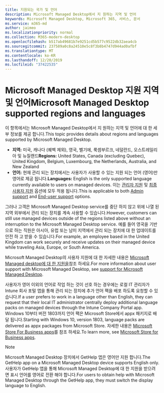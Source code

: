 ```yaml
---
title: 지원되는 국가 및 언어
description: Microsoft Managed Desktop에서 지 원하는 지역 및 언어
keywords: Microsoft Managed Desktop, Microsoft 365, 서비스, 문서
ms.service: m365-md
author: jaimeo
ms.localizationpriority: normal
ms.collection: M365-modern-desktop
ms.openlocfilehash: b517ab49681b7e9251cd5b577c9522db32aea4cb
ms.sourcegitcommit: 237589a0c8a24510e5c8f3b8b4747d944ad0afbf
ms.translationtype: MT
ms.contentlocale: ko-KR
ms.lasthandoff: 12/20/2019
ms.locfileid: "37422535"
---
```

# <a name="microsoft-managed-desktop-supported-regions-and-languages"></a><span data-ttu-id="7ddd0-104">Microsoft Managed Desktop 지원 지역 및 언어</span><span class="sxs-lookup"><span data-stu-id="7ddd0-104">Microsoft Managed Desktop supported regions and languages</span></span>

<span data-ttu-id="7ddd0-105">이 항목에서는 Microsoft Managed Desktop에서 지 원하는 지역 및 언어에 대 한 세부 정보를 제공 합니다.</span><span class="sxs-lookup"><span data-stu-id="7ddd0-105">This topic provides details about regions and languages supported by Microsoft Managed Desktop.</span></span> 

- <span data-ttu-id="7ddd0-106">**지역:** 미국, 캐나다 (퀘벡 제외), 영국, 벨기에, 룩셈부르크, 네덜란드, 오스트레일리아 및 뉴질랜드</span><span class="sxs-lookup"><span data-stu-id="7ddd0-106">**Regions:** United States, Canada (excluding Quebec), United Kingdom, Belgium, Luxembourg, the Netherlands, Australia, and New Zealand</span></span>
- <span data-ttu-id="7ddd0-107">**언어:** 현재 관리 되는 장치에서는 사용자가 사용할 수 있는 지원 되는 언어 (영어)만 영어로 제공 됩니다.</span><span class="sxs-lookup"><span data-stu-id="7ddd0-107">**Languages:** English is the only supported language currently available to users on managed devices.</span></span> <span data-ttu-id="7ddd0-108">이는 [관리자 지원](https://docs.microsoft.com/microsoft-365/managed-desktop/working-with-managed-desktop/admin-support) 및 [최종 사용자 지원](https://docs.microsoft.com/microsoft-365/managed-desktop/working-with-managed-desktop/end-user-support) 옵션에 모두 적용 됩니다.</span><span class="sxs-lookup"><span data-stu-id="7ddd0-108">This is applicable to both [Admin support](https://docs.microsoft.com/microsoft-365/managed-desktop/working-with-managed-desktop/admin-support) and [End-user support](https://docs.microsoft.com/microsoft-365/managed-desktop/working-with-managed-desktop/end-user-support) options.</span></span> 

<span data-ttu-id="7ddd0-109">그러나 고객은 Microsoft Managed Desktop service를 중단 하지 않고 위에 나열 된 지역 외부에서 관리 되는 장치를 계속 사용할 수 있습니다.</span><span class="sxs-lookup"><span data-stu-id="7ddd0-109">However, customers can still use managed devices outside of the regions listed above without an interruption to the Microsoft Managed Desktop service.</span></span> <span data-ttu-id="7ddd0-110">예를 들어 영국을 기반으로 하는 직원은 아시아, 유럽 또는 남미 지역에서 관리 되는 장치에 대 한 업데이트를 안전 하 고 받을 수 있습니다.</span><span class="sxs-lookup"><span data-stu-id="7ddd0-110">For example, an employee based in the United Kingdom can work securely and receive updates on their managed device while traveling Asia, Europe, or South America.</span></span>

<span data-ttu-id="7ddd0-111">Microsoft Managed Desktop의 사용자 지원에 대 한 자세한 내용은 [Microsoft Managed desktop에 대 한 지원을](https://docs.microsoft.com/microsoft-365/managed-desktop/service-description/support)참조 하세요.</span><span class="sxs-lookup"><span data-stu-id="7ddd0-111">For more information about user support with Microsoft Managed Desktop, see [support for Microsoft Managed Desktop](https://docs.microsoft.com/microsoft-365/managed-desktop/service-description/support).</span></span>

<span data-ttu-id="7ddd0-112">사용자가 영어 이외의 언어로 작업 하는 것이 선호 하는 경우에는 로컬 IT 관리자가 Intune 회사 포털 앱을 통해 관리 되는 장치에 추가 언어 팩을 배포 하도록 요청할 수 있습니다.</span><span class="sxs-lookup"><span data-stu-id="7ddd0-112">If a user prefers to work in a language other than English, they can request that their local IT administrator centrally deploy additional language packs on managed devices through the Intune Company Portal app.</span></span> <span data-ttu-id="7ddd0-113">Windows 10부터 버전 1803까지 언어 팩은 Microsoft Store에서 appx 패키지로 배달 됩니다.</span><span class="sxs-lookup"><span data-stu-id="7ddd0-113">Starting with Windows 10, version 1803, language packs are delivered as appx packages from Microsoft Store.</span></span> <span data-ttu-id="7ddd0-114">자세한 내용은 [Microsoft Store For Business apps](https://docs.microsoft.com/microsoft-365/managed-desktop/get-started/deploy-apps#msfb-apps)를 참조 하세요.</span><span class="sxs-lookup"><span data-stu-id="7ddd0-114">To learn more, see [Microsoft Store for Business apps](https://docs.microsoft.com/microsoft-365/managed-desktop/get-started/deploy-apps#msfb-apps).</span></span>


>[!NOTE]
><span data-ttu-id="7ddd0-115">Microsoft Managed Desktop 장치에서 GetHelp 앱은 영어만 지원 합니다.</span><span class="sxs-lookup"><span data-stu-id="7ddd0-115">The GetHelp app on a Microsoft Managed Desktop device supports English only.</span></span> <span data-ttu-id="7ddd0-116">사용자가 GetHelp 앱을 통해 Microsoft Managed Desktop에 대 한 지원을 받으려면 표시 언어를 영어로 전환 해야 합니다.</span><span class="sxs-lookup"><span data-stu-id="7ddd0-116">For users to obtain help with Microsoft Managed Desktop through the GetHelp app, they must switch the display language to English.</span></span>
